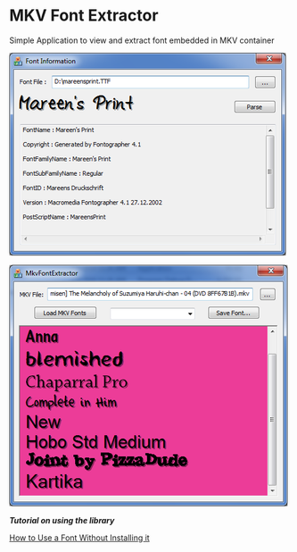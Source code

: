 # MKV Font Extractor
Simple Application to view and extract font embedded in MKV container

![Font Info App](/images/FontInfo.png)

![MKV App](/images/MkvFontExtractor2.png)

___Tutorial on using the library___

[How to Use a Font Without Installing it](https://www.codeproject.com/Articles/42041/How-to-Use-a-Font-Without-Installing-it)


